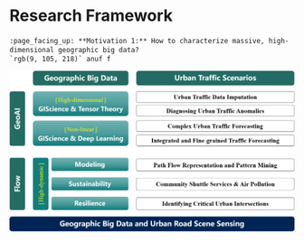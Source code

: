 Research Framework
======
    :page_facing_up: **Motivation 1:** How to characterize massive, high-dimensional geographic big data?
    `rgb(9, 105, 218)` anuf f

![Editing a markdown file for a talk](/images/Outline.png)

